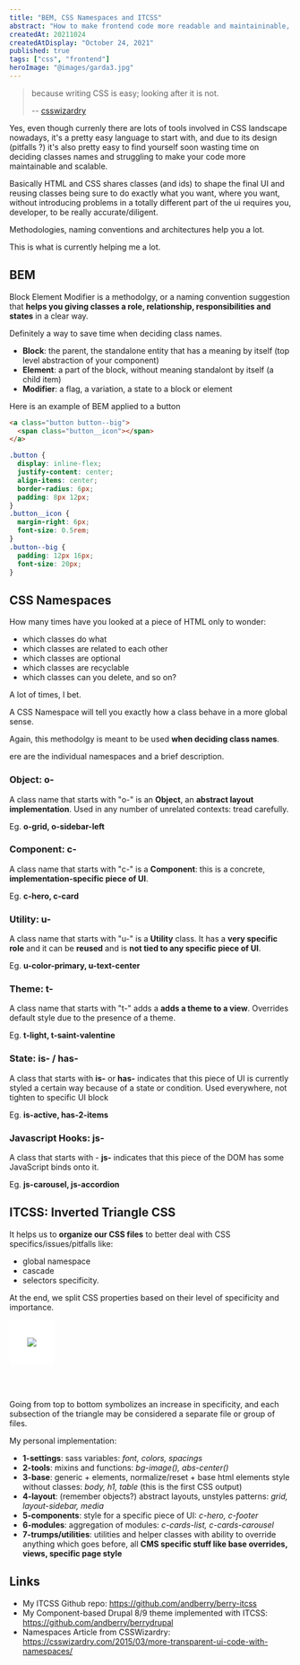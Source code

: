 ```yaml
---
title: "BEM, CSS Namespaces and ITCSS"
abstract: "How to make frontend code more readable and maintaininable, because CSS is easy, but looking after it, is not"
createdAt: 20211024
createdAtDisplay: "October 24, 2021"
published: true
tags: ["css", "frontend"]
heroImage: "@images/garda3.jpg"
---
```


> because writing CSS is easy; looking after it is not.
>
> -- [csswizardry](https://twitter.com/csswizardry)

Yes, even though currenly there are lots of tools involved in CSS landscape nowadays, it's a pretty easy language to start with, and due to its design (pitfalls ?) it's also pretty easy to find yourself soon wasting time on deciding classes names and struggling to make your code more maintainable and scalable.

Basically HTML and CSS shares classes (and ids) to shape the final UI and reusing classes being sure to do exactly what you want, where you want, without introducing problems in a totally different part of the ui requires you, developer, to be really accurate/diligent.

Methodologies, naming conventions and architectures help you a lot.

This is what is currently helping me a lot.

## BEM

Block Element Modifier is a methodolgy, or a naming convention suggestion that **helps you giving classes a role, relationship, responsibilities and states** in a clear way.

Definitely a way to save time when deciding class names.

- **Block**: the parent, the standalone entity that has a meaning by itself (top level abstraction of your component)
- **Element**: a part of the block, without meaning standalont by itself (a child item)
- **Modifier**: a flag, a variation, a state to a block or element

Here is an example of BEM applied to a button

```html
<a class="button button--big">
  <span class="button__icon"></span>
</a>
```

```css
.button {
  display: inline-flex;
  justify-content: center;
  align-items: center;
  border-radius: 6px;
  padding: 8px 12px;
}
.button__icon {
  margin-right: 6px;
  font-size: 0.5rem;
}
.button--big {
  padding: 12px 16px;
  font-size: 20px;
}
```

## CSS Namespaces

How many times have you looked at a piece of HTML only to wonder:

- which classes do what
- which classes are related to each other
- which classes are optional
- which classes are recyclable
- which classes can you delete, and so on?

A lot of times, I bet.

A CSS Namespace will tell you exactly how a class behave in a more global sense.

Again, this methodolgy is meant to be used **when deciding class names**.

ere are the individual namespaces and a brief description.

### Object: o-

A class name that starts with "o-" is an **Object**, an **abstract layout implementation**. Used in any number of unrelated contexts: tread carefully.

Eg. **o-grid, o-sidebar-left**

### Component: c-

A class name that starts with "c-" is a **Component**: this is a concrete, **implementation-specific piece of UI**.

Eg. **c-hero, c-card**

### Utility: u-

A class name that starts with "u-" is a **Utility** class. It has a **very specific role** and it can be **reused** and is **not tied to any specific piece of UI**.

Eg. **u-color-primary, u-text-center**

### Theme: t-

A class name that starts with "t-" adds a **adds a theme to a view**. Overrides default style due to the presence of a theme.

Eg. **t-light, t-saint-valentine**

### State: is- / has-

A class that starts with **is-** or **has-** indicates that this piece of UI is currently styled a certain way because of a state or condition. Used everywhere, not tighten to specific UI block

Eg. **is-active, has-2-items**

### Javascript Hooks: js-

A class that starts with - **js-** indicates that this piece of the DOM has some JavaScript binds onto it.

Eg. **js-carousel, js-accordion**

## ITCSS: Inverted Triangle CSS

It helps us to **organize our CSS files** to better deal with CSS specifics/issues/pitfalls like:

- global namespace
- cascade
- selectors specificity.

At the end, we split CSS properties based on their level of specificity and importance.

<img src="/images/itcss.svg" style="background-color: white; padding: 2rem; margin-bottom: 3rem;"/>

Going from top to bottom symbolizes an increase in specificity, and each subsection of the triangle may be considered a separate file or group of files.

My personal implementation:

- **1-settings**: sass variables: _font, colors, spacings_
- **2-tools**: mixins and functions: _bg-image(), abs-center()_
- **3-base**: generic + elements, normalize/reset + base html elements style without classes: _body, h1, table_ (this is the first CSS output)
- **4-layout**: (remember objects?) abstract layouts, unstyles patterns: _grid, layout-sidebar, media_
- **5-components**: style for a specific piece of UI: _c-hero, c-footer_
- **6-modules**: aggregation of modules: _c-cards-list, c-cards-carousel_
- **7-trumps/utilities**: utilities and helper classes with ability to override anything which goes before, all **CMS specific stuff like base overrides, views, specific page style**

## Links

- My ITCSS Github repo: https://github.com/andberry/berry-itcss
- My Component-based Drupal 8/9 theme implemented with ITCSS: https://github.com/andberry/berrydrupal
- Namespaces Article from CSSWizardry: https://csswizardry.com/2015/03/more-transparent-ui-code-with-namespaces/
